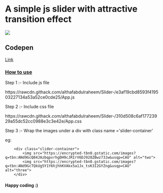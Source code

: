 <body>
<h1>A simple js slider with attractive transition effect</h1>
<img src="https://github.com/althafabdulraheem/Slider-/assets/109522801/9e772883-df04-4ece-80c7-8c7fc1ab7006"/>

<h2>Codepen</h2>
<a href="https://codepen.io/althafabdulraheem/pen/vYPmXmW">Link</a>

<h3><u>How to use</u></h3>
<p>Step 1 :- Include js file</p>
https://rawcdn.githack.com/althafabdulraheem/Slider-/e3af19cbd8593f419503227134a53a52ce0cde25/App.js
<p></p>
<p>Step 2 :- Include css file</p>
https://rawcdn.githack.com/althafabdulraheem/Slider-/310d508c6af17723929a55dc52cc0988e3c3e42e/App.css
<p></p>
<p>Step 3 :- Wrap the images  under a div with class name ='slider-container'</p>
eg:
    
        <div class="slider-container">
            <img src="https://encrypted-tbn0.gstatic.com/images?q=tbn:ANd9GcQ84JAzbqpvrhgDH9cJRIrV6DJ928ZBwz73Jw&usqp=CAU" alt="two">
            <img src="https://encrypted-tbn0.gstatic.com/images?q=tbn:ANd9GcTQkUg5Y1Y6hjhhKVAkx5a1Jx_tsK3I2GYZng&usqp=CAU" alt="three">
        </div>




<h4>Happy coding :)</h4>

</body>

